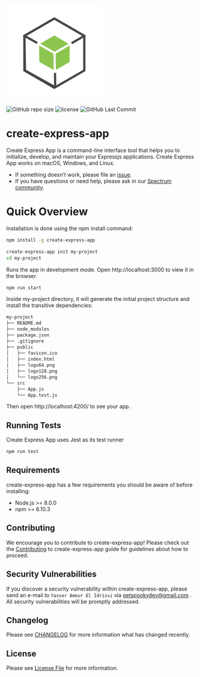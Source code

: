 <p align="left">

<img src="/docs/media/logo.png" alt="create-express-app" style="margin-bottom:10px;margin-top:20px" />

<br>

<img alt="GitHub repo size" src="https://img.shields.io/github/repo-size/getspooky/create-express-app">

<img alt="license" src="https://img.shields.io/github/license/getspooky/create-express-app?style=plastic">

<img alt="GitHub Last Commit " src="https://img.shields.io/github/last-commit/getspooky/getspooky" />

</p>

# create-express-app

Create Express App is a command-line interface tool that helps you to initialize, develop, and maintain your Expressjs applications.
Create Express App works on macOS, Windows, and Linux.<br>

- If something doesn’t work, please file an [issue](https://github.com/getspooky/create-express-app/issues).<br>
- If you have questions or need help, please ask in our [Spectrum community]().

# Quick Overview

Installation is done using the npm install command:

```sh
npm install -g create-express-app
```

```sh
create-express-app init my-project
cd my-project
```

Runs the app in development mode.
Open http://localhost:3000 to view it in the browser.

```sh
npm run start
```

Inside my-project directory, it will generate the initial project structure and install the transitive dependencies:

```
my-project
├── README.md
├── node_modules
├── package.json
├── .gitignore
├── public
│   ├── favicon.ico
│   ├── index.html
|   ├── logo64.png
|   ├── logo128.png
│   └── logo256.png
└── src
    ├── App.js
    └── App.test.js
```

Then open http://localhost:4200/ to see your app.

## Running Tests

Create Express App uses Jest as its test runner

```sh
npm run test
```

## Requirements

create-express-app has a few requirements you should be aware of before installing:

- Node.js >= 8.0.0
- npm >= 6.10.3

## Contributing

We encourage you to contribute to create-express-app! Please check out the [Contributing](/Contributing.md) to create-express-app guide for guidelines about how to proceed.

## Security Vulnerabilities

If you discover a security vulnerability within create-express-app, please send an e-mail to `Yasser Ameur El Idrissi` via getspookydev@gmail.com . All security vulnerabilities will be promptly addressed.

## Changelog

Please see [CHANGELOG](CHANGELOG.md) for more information what has changed recently.

## License

Please see [License File](LICENSE.md) for more information.
